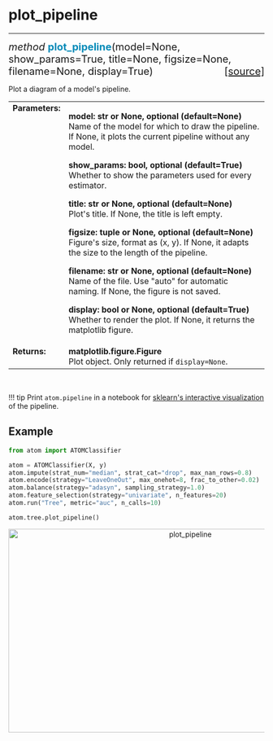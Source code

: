 # plot_pipeline
---------------

<div style="font-size:20px">
<em>method</em> <strong style="color:#008AB8">plot_pipeline</strong>(model=None,
show_params=True, title=None, figsize=None, filename=None, display=True)
<span style="float:right">
<a href="https://github.com/tvdboom/ATOM/blob/master/atom/plots.py#L4197">[source]</a>
</span>
</div>

Plot a diagram of a model's pipeline.

<table style="font-size:16px">
<tr>
<td width="20%" class="td_title" style="vertical-align:top"><strong>Parameters:</strong></td>
<td width="80%" class="td_params">
<p>
<strong>model: str or None, optional (default=None)</strong><br>
 Name of the model for which to draw the pipeline. If None,
it plots the current pipeline without any model.
</p>
<p>
<strong>show_params: bool, optional (default=True)</strong><br>
Whether to show the parameters used for every estimator.
</p>
<p>
<strong>title: str or None, optional (default=None)</strong><br>
Plot's title. If None, the title is left empty.
</p>
<p>
<strong>figsize: tuple or None, optional (default=None)</strong><br>
Figure's size, format as (x, y). If None, it adapts the size to the
length of the pipeline.
</p>
<p>
<strong>filename: str or None, optional (default=None)</strong><br>
Name of the file. Use "auto" for automatic naming.
If None, the figure is not saved.
</p>
<p>
<strong>display: bool or None, optional (default=True)</strong><br>
Whether to render the plot. If None, it returns the matplotlib figure.
</p>
</td>
</tr>
<tr>
<td width="20%" class="td_title" style="vertical-align:top"><strong>Returns:</strong></td>
<td width="80%" class="td_params">
<strong>matplotlib.figure.Figure</strong><br>
Plot object. Only returned if <code>display=None</code>.
</td>
</tr>
</table>
<br />

!!! tip
    Print `atom.pipeline` in a notebook for [sklearn's interactive visualization](https://scikit-learn.org/stable/auto_examples/miscellaneous/plot_pipeline_display.html)
    of the pipeline.



## Example

```python
from atom import ATOMClassifier

atom = ATOMClassifier(X, y)
atom.impute(strat_num="median", strat_cat="drop", max_nan_rows=0.8)
atom.encode(strategy="LeaveOneOut", max_onehot=8, frac_to_other=0.02)
atom.balance(strategy="adasyn", sampling_strategy=1.0)
atom.feature_selection(strategy="univariate", n_features=20)
atom.run("Tree", metric="auc", n_calls=10)

atom.tree.plot_pipeline()
```

<div align="center">
    <img src="../../../img/plots/plot_pipeline.png" alt="plot_pipeline" width="700" height="400"/>
</div>

